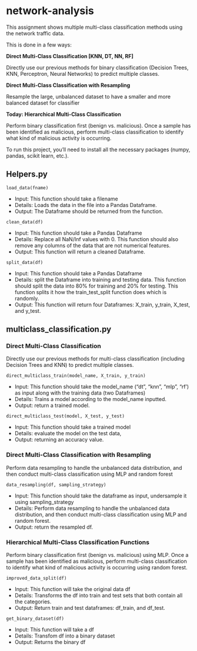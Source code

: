# network-analysis

This assignment shows multiple multi-class classification methods using the network traffic data.

This is done in a few ways:

**Direct Multi-Class Classification [KNN, DT, NN, RF]**

Directly use our previous methods for binary classification (Decision Trees, KNN, Perceptron, Neural Networks) to predict multiple classes.

**Direct Multi-Class Classification with Resampling**

Resample the large, unbalanced dataset to have a smaller and more balanced dataset for classifier

**Today: Hierarchical Multi-Class Classification**

Perform binary classification first (benign vs. malicious). Once a sample has been identified as malicious, perform multi-class classification to identify what kind of malicious activity is occurring.


To run this project, you’ll need to install all
the necessary packages (numpy, pandas, scikit learn, etc.). 

## Helpers.py

`load_data(fname)`
- Input: This function should take a filename 
- Details: Loads the data in the file into a Pandas Dataframe.
- Output: The Dataframe should be returned from the function.

`clean_data(df)`
- Input: This function should take a Pandas Dataframe 
- Details: Replace all NaN/Inf values with 0. This function should also remove any columns of the data that are not numerical features.
- Output: This function will return a cleaned Dataframe.

`split_data(df)`
- Input: This function should take a Pandas Dataframe
- Details: split the Dataframe into training and testing data. This function should split the data into 80% for training and 20% for testing. This function splits it how the train_test_split function does which is randomly.
- Output: This function will return four Dataframes: X_train, y_train, X_test, and y_test.



## multiclass_classification.py
### Direct Multi-Class Classification
Directly use our previous methods for multi-class classification (including Decision Trees and
KNN) to predict multiple classes.

`direct_multiclass_train(model_name, X_train, y_train)`
- Input: This function should take the model_name (“dt”, “knn”, “mlp”, “rf’) as input along with the training data (two Dataframes) 
- Details: Trains a model according to the model_name inputted.
- Output: return a trained model.

`direct_multiclass_test(model, X_test, y_test)`
- Input: This function should take a trained model 
- Details: evaluate the model on the test data,
- Output: returning an accuracy value.

### Direct Multi-Class Classification with Resampling
Perform data resampling to handle the unbalanced data distribution, and then conduct multi-class classification using MLP and random forest

`data_resampling(df, sampling_strategy)`
- Input: This function should take the dataframe as input, undersample it using sampling_strategy
- Details: Perform data resampling to handle the unbalanced data distribution, and then conduct multi-class classification using MLP and random forest.
- Output: return the resampled df.

### Hierarchical Multi-Class Classification Functions
Perform binary classification first (benign vs. malicious) using MLP. Once a sample has been
identified as malicious, perform multi-class classification to identify what kind of malicious
activity is occurring using random forest.

`improved_data_split(df)`
- Input: This function will take the original data df 
- Details: Transforms the df into train and test sets that both contain all the categories. 
- Output: Return train and test dataframes: df_train, and df_test.

`get_binary_dataset(df)`
- Input: This function will take a df 
- Details: Transfom df into a binary dataset
- Output: Returns the binary df